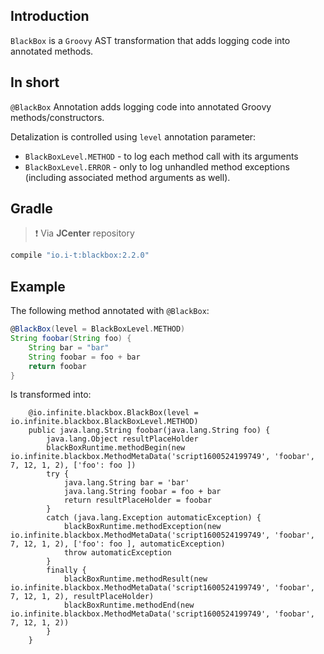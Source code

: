 

## Introduction
`BlackBox` is a `Groovy` AST transformation that adds logging code into annotated methods.

## In short
`@BlackBox` Annotation adds logging code into annotated Groovy methods/constructors.

Detalization is controlled using `level` annotation parameter:

- `BlackBoxLevel.METHOD` - to log each method call with its arguments
- `BlackBoxLevel.ERROR` - only to log unhandled method exceptions (including associated method arguments as well).

## Gradle

> ❗ Via **JCenter** repository

```groovy
compile "io.i-t:blackbox:2.2.0"
```

## Example

The following method annotated with `@BlackBox`:

```groovy
@BlackBox(level = BlackBoxLevel.METHOD)
String foobar(String foo) {
    String bar = "bar"
    String foobar = foo + bar
    return foobar
}
```

Is transformed into:

```
    @io.infinite.blackbox.BlackBox(level = io.infinite.blackbox.BlackBoxLevel.METHOD)
    public java.lang.String foobar(java.lang.String foo) {
        java.lang.Object resultPlaceHolder 
        blackBoxRuntime.methodBegin(new io.infinite.blackbox.MethodMetaData('script1600524199749', 'foobar', 7, 12, 1, 2), ['foo': foo ])
        try {
            java.lang.String bar = 'bar'
            java.lang.String foobar = foo + bar 
            return resultPlaceHolder = foobar 
        } 
        catch (java.lang.Exception automaticException) {
            blackBoxRuntime.methodException(new io.infinite.blackbox.MethodMetaData('script1600524199749', 'foobar', 7, 12, 1, 2), ['foo': foo ], automaticException)
            throw automaticException 
        } 
        finally { 
            blackBoxRuntime.methodResult(new io.infinite.blackbox.MethodMetaData('script1600524199749', 'foobar', 7, 12, 1, 2), resultPlaceHolder)
            blackBoxRuntime.methodEnd(new io.infinite.blackbox.MethodMetaData('script1600524199749', 'foobar', 7, 12, 1, 2))
        } 
    }
```
